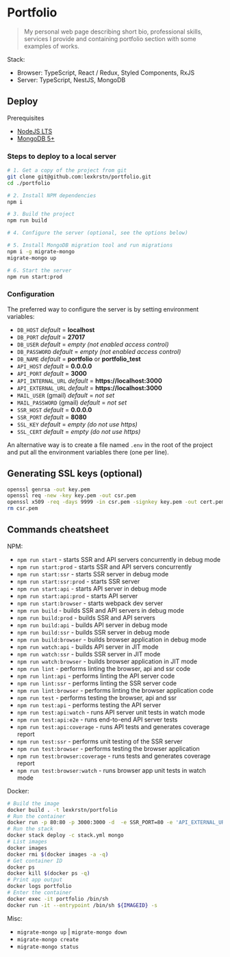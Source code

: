 # Portfolio

> My personal web page describing short bio, professional skills, services I
> provide and containing portfolio section with some examples of works.

Stack:
- Browser: TypeScript, React / Redux, Styled Components, RxJS
- Server: TypeScript, NestJS, MongoDB

## Deploy

Prerequisites
- [NodeJS LTS](https://nodejs.dev)
- [MongoDB 5+](https://docs.mongodb.com/manual/installation/)

### Steps to deploy to a local server
```bash
# 1. Get a copy of the project from git
git clone git@github.com:lexkrstn/portfolio.git
cd ./portfolio

# 2. Install NPM dependencies
npm i

# 3. Build the project
npm run build

# 4. Configure the server (optional, see the options below)

# 5. Install MongoDB migration tool and run migrations
npm i -g migrate-mongo
migrate-mongo up

# 6. Start the server
npm run start:prod
```

### Configuration

The preferred way to configure the server is by setting environment variables:
- `DB_HOST` *default* = **localhost**
- `DB_PORT` *default* = **27017**
- `DB_USER` *default* = *empty (not enabled access control)*
- `DB_PASSWORD` *default* = *empty (not enabled access control)*
- `DB_NAME` *default* = **portfolio** or **portfolio_test**
- `API_HOST` *default* = **0.0.0.0**
- `API_PORT` *default* = **3000**
- `API_INTERNAL_URL` *default* = **https://localhost:3000**
- `API_EXTERNAL_URL` *default* = **https://localhost:3000**
- `MAIL_USER` (gmail) *default* = *not set*
- `MAIL_PASSWORD` (gmail) *default* = *not set*
- `SSR_HOST` *default* = **0.0.0.0**
- `SSR_PORT` *default* = **8080**
- `SSL_KEY` *default* = *empty (do not use https)*
- `SSL_CERT` *default* = *empty (do not use https)*

An alternative way is to create a file named `.env` in the root of the project
and put all the environment variables there (one per line).

## Generating SSL keys (optional)

```bash
openssl genrsa -out key.pem
openssl req -new -key key.pem -out csr.pem
openssl x509 -req -days 9999 -in csr.pem -signkey key.pem -out cert.pem
rm csr.pem
```

## Commands cheatsheet

NPM:
- `npm run start` - starts SSR and API servers concurrently in debug mode
- `npm run start:prod` - starts SSR and API servers concurrently
- `npm run start:ssr` - starts SSR server in debug mode
- `npm run start:ssr:prod` - starts SSR server
- `npm run start:api` - starts API server in debug mode
- `npm run start:api:prod` - starts API server
- `npm run start:browser` - starts webpack dev server
- `npm run build` - builds SSR and API servers in debug mode
- `npm run build:prod` - builds SSR and API servers
- `npm run build:api` - builds API server in debug mode
- `npm run build:ssr` - builds SSR server in debug mode
- `npm run build:browser` - builds browser application in debug mode
- `npm run watch:api` - builds API server in JIT mode
- `npm run watch:ssr` - builds SSR server in JIT mode
- `npm run watch:browser` - builds browser application in JIT mode
- `npm run lint` - performs linting the browser, api and ssr code
- `npm run lint:api` - performs linting the API server code
- `npm run lint:ssr` - performs linting the SSR server code
- `npm run lint:browser` - performs linting the browser application code
- `npm run test` - performs testing the browser, api and ssr
- `npm run test:api` - performs testing the API server
- `npm run test:api:watch` - runs API server unit tests in watch mode
- `npm run test:api:e2e` - runs end-to-end API server tests
- `npm run test:api:coverage` - runs API tests and generates coverage report
- `npm run test:ssr` - performs unit testing of the SSR server
- `npm run test:browser` - performs testing the browser application
- `npm run test:browser:coverage` - runs tests and generates coverage report
- `npm run test:browser:watch` - runs browser app unit tests in watch mode

Docker:
```bash
# Build the image
docker build . -t lexkrstn/portfolio
# Run the container
docker run -p 80:80 -p 3000:3000 -d  -e SSR_PORT=80 -e 'API_EXTERNAL_URL=http://3.145.156.98:3000' --name portfolio lexkrstn/portfolio
# Run the stack
docker stack deploy -c stack.yml mongo
# List images
docker images
docker rmi $(docker images -a -q)
# Get container ID
docker ps
docker kill $(docker ps -q)
# Print app output
docker logs portfolio
# Enter the container
docker exec -it portfolio /bin/sh
docker run -it --entrypoint /bin/sh ${IMAGEID} -s
```

Misc:
- `migrate-mongo up` | `migrate-mongo down`
- `migrate-mongo create`
- `migrate-mongo status`
